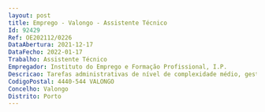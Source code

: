 ```yaml
--- 
layout: post
title: Emprego - Valongo - Assistente Técnico
Id: 92429
Ref: OE202112/0226
DataAbertura: 2021-12-17
DataFecho: 2022-01-17
Trabalho: Assistente Técnico
Empregador: Instituto do Emprego e Formação Profissional, I.P.
Descricao: Tarefas administrativas de nível de complexidade médio, gestão dacorrespondência postal e eletrónica do Centro sob orientação superior.Atendimento de utentes presencialmente e por telefone para resposta a pedidossimples e de resolução imediata.Submissão eletrónica de documentos e arquivo físico dos mesmos.Partilha de responsabilidade na gestão do imobilizado, processos deaquisição, viaturas e gestão de stocks de consumíveis.
CodigoPostal: 4440-544 VALONGO
Concelho: Valongo
Distrito: Porto
--- 
```

